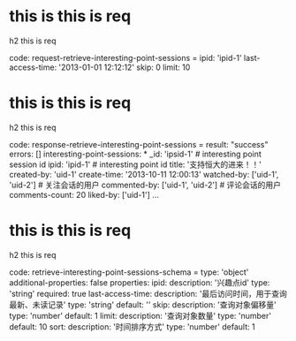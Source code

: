 # this is this is req

h2 this is req

code:
    request-retrieve-interesting-point-sessions =
  ipid: 'ipid-1'
  last-access-time: '2013-01-01 12:12:12'
  skip: 0
  limit: 10


# this is this is req

h2 this is req

code:
    response-retrieve-interesting-point-sessions =
  result: "success"
  errors: []
  interesting-point-sessions:
    * _id: 'ipsid-1' # interesting point session id
      ipid: 'ipid-1' # interesting point id
      title: '支持恒大的进来！！'
      created-by: 'uid-1'
      create-time: '2013-10-11 12:00:13'
      watched-by: ['uid-1', 'uid-2'] # 关注会话的用户
      commented-by: ['uid-1', 'uid-2'] # 评论会话的用户
      comments-count: 20
      liked-by: ['uid-1']
    ...


# this is this is req

h2 this is req

code:
    retrieve-interesting-point-sessions-schema =
  type: 'object'
  additional-properties: false
  properties:
    ipid:
      description: '兴趣点id'
      type: 'string'
      required: true
    last-access-time:
      description: '最后访问时间，用于查询最新、未读记录'
      type: 'string'
      default: ''
    skip:
      description: '查询对象偏移量'
      type: 'number'
      default: 1
    limit:
      description: '查询对象数量'
      type: 'number'
      default: 10
    sort:
      description: '时间排序方式'
      type: 'number'
      default: 1


